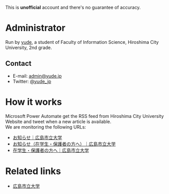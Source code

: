 This is **unofficial** account and there's no guarantee of accuracy.

# Administrator
Run by [yude](https://yude.jp/profile), a student of Faculty of Information Science, Hiroshima City University, 2nd grade.
## Contact
* E-mail: [admin@yude.jp](mailto:admin@yude.jp)
* Twitter: [@yude_jp](https://twitter.com/yude_jp)

# How it works
Microsoft Power Automate get the RSS feed from Hiroshima City University Website and tweet when a new article is available. \
We are monitoring the following URLs:
* [お知らせ｜広島市立大学](https://www.hiroshima-cu.ac.jp/news/)
* [お知らせ（在学生・保護者の方へ）｜広島市立大学](https://www.hiroshima-cu.ac.jp/news_student/)
* [在学生・保護者の方へ｜広島市立大学](https://www.hiroshima-cu.ac.jp/student/)

# Related links
* [広島市立大学](https://www.hiroshima-cu.ac.jp/)